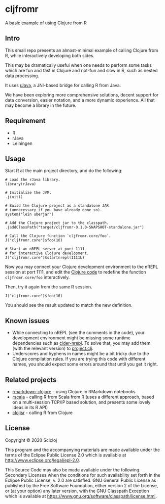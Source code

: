 # cljfromr

A basic example of using Clojure from R

## Intro 

This small repo presents an almost-minimal example of calling Clojure from R, while interactively developing both sides.

This may be dramatically useful when one needs to perform some tasks which are fun and fast in Clojure and not-fun and slow in R, such as nested data processing.

It uses [rJava](http://www.rforge.net/rJava/), a JNI-based bridge for calling R from Java.

We have been exploring more comprehensive solutions, decent support for data conversion, easier notation, and a more dynamic experience. All that may become a library in the future.

## Requirement
* R
* rJava
* Leiningen

## Usage

Start R at the main project directory, and do the following:

```{r}
# Load the rJava library.
library(rJava)

# Initialize the JVM.
.jinit()

# Build the Clojure project as a standalone JAR
# (unnecessary if you have already done so).
system("lein uberjar")

# Add the Clojure project jar to the classpath.
.jaddClassPath("target/cljfromr-0.1.0-SNAPSHOT-standalone.jar")

# Call the Clojure function `cljfromr.core/foo`.
J("cljfromr.core")$foo(10)

# Start an nREPL server at port 1111
# for interactive Clojure development.
J("cljfromr.core")$startnrepl(1111L)
```

Now you may connect your Clojure development environment to the nREPL session at port 1111, and edit the [Clojure code](src/cljfromr/core.clj) to redefine the function `cljfromr.core/foo` interactively.

Then, try it again from the same R session.

```{r}
J("cljfromr.core")$foo(10)
```

You should see the result updated to match the new definition.

## Known issues

* While connecting to nREPL (see the comments in the code), your development environment might be missing some runtime dependencies such as [cider-nrepl](https://github.com/clojure-emacs/cider-nrepl). To solve that, you may add them (with the relevant version) to [project.clj](./project.clj).
* Underscores and hyphens in names might be a bit tricky due to the Clojure compilation rules. If you are trying this code with different names, you should expect some errors around that until you get it right.

## Related projects
* [rmarkdown-clojure](https://github.com/genmeblog/rmarkdown-clojure) - using Clojure in RMarkdown notebooks
* [rscala](https://github.com/dbdahl/rscala) - calling R from Scala from R (uses a different approach, based on a multi-session TCP/IP based solution, and presents some lovely ideas in its R API)
* [clojisr](https://github.com/scicloj/clojisr) - calling R from Clojure

## License

Copyright © 2020 Scicloj

This program and the accompanying materials are made available under the
terms of the Eclipse Public License 2.0 which is available at
http://www.eclipse.org/legal/epl-2.0.

This Source Code may also be made available under the following Secondary
Licenses when the conditions for such availability set forth in the Eclipse
Public License, v. 2.0 are satisfied: GNU General Public License as published by
the Free Software Foundation, either version 2 of the License, or (at your
option) any later version, with the GNU Classpath Exception which is available
at https://www.gnu.org/software/classpath/license.html.

